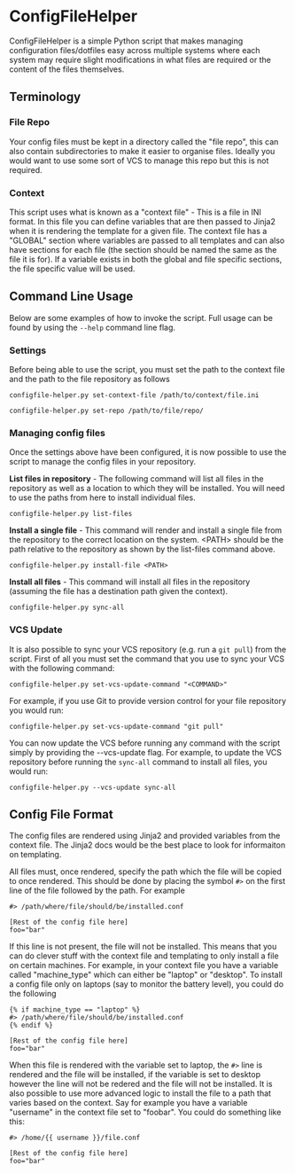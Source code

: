 # ConfigFileHelper
ConfigFileHelper is a simple Python script that makes managing configuration files/dotfiles easy across multiple systems where each system may require slight modifications in what files are required or the content of the files themselves.


## Terminology
### File Repo
Your config files must be kept in a directory called the "file repo", this can also contain subdirectories to make it easier to organise files.  Ideally you would want to use some sort of VCS to manage this repo but this is not required.

### Context
This script uses what is known as a "context file" - This is a file in INI format.  In this file you can define variables that are then passed to Jinja2 when it is rendering the template for a given file.  The context file has a "GLOBAL" section where variables are passed to all templates and can also have sections for each file (the section should be named the same as the file it is for).  If a variable exists in both the global and file specific sections, the file specific value will be used.

## Command Line Usage
Below are some examples of how to invoke the script.  Full usage can be found by using the `--help` command line flag.

### Settings
Before being able to use the script, you must set the path to the context file and the path to the file repository as follows

`configfile-helper.py set-context-file /path/to/context/file.ini`

`configfile-helper.py set-repo /path/to/file/repo/`

### Managing config files
Once the settings above have been configured, it is now possible to use the script to manage the config files in your repository.

**List files in repository** - The following command will list all files in the repository as well as a location to which they will be installed.  You will need to use the paths from here to install individual files.

`configfile-helper.py list-files`

**Install a single file** - This command will render and install a single file from the repository to the correct location on the system.  \<PATH\> should be the path relative to the repository as shown by the list-files command above.

`configfile-helper.py install-file <PATH>`

**Install all files** - This command will install all files in the repository (assuming the file has a destination path given the context).

`configfile-helper.py sync-all`

### VCS Update
It is also possible to sync your VCS repository (e.g. run a `git pull`) from the script.  First of all you must set the command that you use to sync your VCS with the following command:

`configfile-helper.py set-vcs-update-command "<COMMAND>"`

For example, if you use Git to provide version control for your file repository you would run:

`configfile-helper.py set-vcs-update-command "git pull"`

You can now update the VCS before running any command with the script simply by providing the --vcs-update flag.  For example, to update the VCS repository before running the `sync-all` command to install all files, you would run:

`configfile-helper.py --vcs-update sync-all`


## Config File Format
The config files are rendered using Jinja2 and provided variables from the context file.  The Jinja2 docs would be the best place to look for informaiton on templating.

All files must, once rendered, specify the path which the file will be copied to once rendered.  This should be done by placing the symbol `#>` on the first line of the file followed by the path.  For example

```
#> /path/where/file/should/be/installed.conf

[Rest of the config file here]
foo="bar"
```
If this line is not present, the file will not be installed.  This means that you can do clever stuff with the context file and templating to only install a file on certain machines.  For example, in your context file you have a variable called "machine_type" which can either be "laptop" or "desktop".  To install a config file only on laptops (say to monitor the battery level), you could do the following

```
{% if machine_type == "laptop" %}
#> /path/where/file/should/be/installed.conf
{% endif %}

[Rest of the config file here]
foo="bar"
```
When this file is rendered with the variable set to laptop, the `#>` line is rendered  and the file will be installed, if the variable is set to desktop however the line will not be redered and the file will not be installed.  It is also possible to use more advanced logic to install the file to a path that varies based on the context.  Say for example you have a variable "username" in the context file set to "foobar".  You could do something like this:

```
#> /home/{{ username }}/file.conf

[Rest of the config file here]
foo="bar"
```